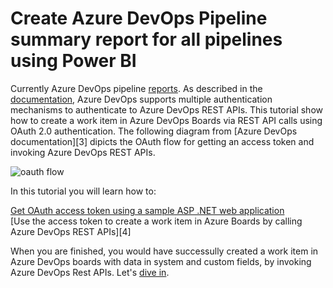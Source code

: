 # Create Azure DevOps Pipeline summary report for all pipelines using Power BI

Currently Azure DevOps pipeline [reports][1]. As described in the [documentation][2], Azure DevOps supports multiple authentication mechanisms to authenticate to Azure DevOps REST APIs. This tutorial show how to create a work item in Azure DevOps Boards via REST API calls using OAuth 2.0 authentication. The following diagram from [Azure DevOps documentation][3] dipicts the OAuth flow for getting an access token and invoking Azure DevOps REST APIs.

  ![oauth flow](./images/oauth-flow.png)
  
In this tutorial you will learn how to:  

  [Get OAuth access token using a sample ASP .NET web application][1]  
  [Use the access token to create a work item in Azure Boards by calling Azure DevOps REST APIs][4]

  
When you are finished, you would have successully created a work item in Azure DevOps boards with data in system and custom fields, by invoking Azure DevOps Rest APIs. Let's [dive in][1].


  

  
[1]:https://docs.microsoft.com/en-us/azure/devops/pipelines/reports/pipelinereport?view=azure-devops
[2]: https://docs.microsoft.com/en-us/azure/devops/report/powerbi/sample-pipelines-allpipelines?view=azure-devops&tabs=powerbi



